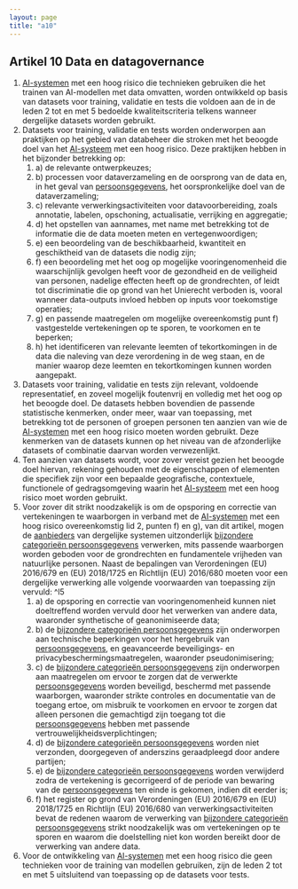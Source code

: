 ```yaml
---
layout: page
title: "a10"
---
```


## Artikel 10 Data en datagovernance

1. [AI-systemen](a3.md#^ai-systeem) met een hoog risico die technieken gebruiken die het trainen van AI-modellen met data omvatten, worden ontwikkeld op basis van datasets voor training, validatie en tests die voldoen aan de in de leden 2 tot en met 5 bedoelde kwaliteitscriteria telkens wanneer dergelijke datasets worden gebruikt.
2. Datasets voor training, validatie en tests worden onderworpen aan praktijken op het gebied van databeheer die stroken met het beoogde doel van het [AI-systeem](a3.md#^ai-systeem) met een hoog risico. Deze praktijken hebben in het bijzonder betrekking op:
	1. a) de relevante ontwerpkeuzes;
	2. b) processen voor dataverzameling en de oorsprong van de data en, in het geval van [persoonsgegevens](a3.md#^persg), het oorspronkelijke doel van de dataverzameling;
	3. c) relevante verwerkingsactiviteiten voor datavoorbereiding, zoals annotatie, labelen, opschoning, actualisatie, verrijking en aggregatie;
	4. d) het opstellen van aannames, met name met betrekking tot de informatie die de data moeten meten en vertegenwoordigen;
	5. e) een beoordeling van de beschikbaarheid, kwantiteit en geschiktheid van de datasets die nodig zijn;
	6. f) een beoordeling met het oog op mogelijke vooringenomenheid die waarschijnlijk gevolgen heeft voor de gezondheid en de veiligheid van personen, nadelige effecten heeft op de grondrechten, of leidt tot discriminatie die op grond van het Unierecht verboden is, vooral wanneer data-outputs invloed hebben op inputs voor toekomstige operaties;
	7. g) en passende maatregelen om mogelijke overeenkomstig punt f) vastgestelde vertekeningen op te sporen, te voorkomen en te beperken;
	8. h) het identificeren van relevante leemten of tekortkomingen in de data die naleving van deze verordening in de weg staan, en de manier waarop deze leemten en tekortkomingen kunnen worden aangepakt.
3. Datasets voor training, validatie en tests zijn relevant, voldoende representatief, en zoveel mogelijk foutenvrij en volledig met het oog op het beoogde doel. De datasets hebben bovendien de passende statistische kenmerken, onder meer, waar van toepassing, met betrekking tot de personen of groepen personen ten aanzien van wie de [AI-systemen](a3.md#^ai-systeem) met een hoog risico moeten worden gebruikt. Deze kenmerken van de datasets kunnen op het niveau van de afzonderlijke datasets of combinatie daarvan worden verwezenlijkt.
4. Ten aanzien van datasets wordt, voor zover vereist gezien het beoogde doel hiervan, rekening gehouden met de eigenschappen of elementen die specifiek zijn voor een bepaalde geografische, contextuele, functionele of gedragsomgeving waarin het [AI-systeem](a3.md#^ai-systeem) met een hoog risico moet worden gebruikt.
5. Voor zover dit strikt noodzakelijk is om de opsporing en correctie van vertekeningen te waarborgen in verband met de [AI-systemen](a3.md#^ai-systeem) met een hoog risico overeenkomstig lid 2, punten f) en g), van dit artikel, mogen de [aanbieders](a3.md#^aanbieder) van dergelijke systemen uitzonderlijk [bijzondere categorieën persoonsgegevens](a3.md#^bijzcat) verwerken, mits passende waarborgen worden geboden voor de grondrechten en fundamentele vrijheden van natuurlijke personen. Naast de bepalingen van Verordeningen (EU) 2016/679 en (EU) 2018/1725 en Richtlijn (EU) 2016/680 moeten voor een dergelijke verwerking alle volgende voorwaarden van toepassing zijn vervuld: ^l5
	1. a) de opsporing en correctie van vooringenomenheid kunnen niet doeltreffend worden vervuld door het verwerken van andere data, waaronder synthetische of geanonimiseerde data;
	2. b) de [bijzondere categorieën persoonsgegevens](a3.md#^bijzcat) zijn onderworpen aan technische beperkingen voor het hergebruik van [persoonsgegevens](a3.md#^persg), en geavanceerde beveiligings- en privacybeschermingsmaatregelen, waaronder pseudonimisering;
	3. c) de [bijzondere categorieën persoonsgegevens](a3.md#^bijzcat) zijn onderworpen aan maatregelen om ervoor te zorgen dat de verwerkte [persoonsgegevens](a3.md#^persg) worden beveiligd, beschermd met passende waarborgen, waaronder strikte controles en documentatie van de toegang ertoe, om misbruik te voorkomen en ervoor te zorgen dat alleen personen die gemachtigd zijn toegang tot die [persoonsgegevens](a3.md#^persg) hebben met passende vertrouwelijkheidsverplichtingen;
	4. d) de [bijzondere categorieën persoonsgegevens](a3.md#^bijzcat) worden niet verzonden, doorgegeven of anderszins geraadpleegd door andere partijen;
	5. e) de [bijzondere categorieën persoonsgegevens](a3.md#^bijzcat) worden verwijderd zodra de vertekening is gecorrigeerd of de periode van bewaring van de [persoonsgegevens](a3.md#^persg) ten einde is gekomen, indien dit eerder is;
	6. f) het register op grond van Verordeningen (EU) 2016/679 en (EU) 2018/1725 en Richtlijn (EU) 2016/680 van verwerkingsactiviteiten bevat de redenen waarom de verwerking van [bijzondere categorieën persoonsgegevens](a3.md#^bijzcat) strikt noodzakelijk was om vertekeningen op te sporen en waarom die doelstelling niet kon worden bereikt door de verwerking van andere data.
6. Voor de ontwikkeling van [AI-systemen](a3.md#^ai-systeem) met een hoog risico die geen technieken voor de training van modellen gebruiken, zijn de leden 2 tot en met 5 uitsluitend van toepassing op de datasets voor tests.